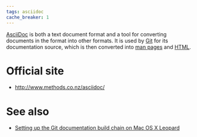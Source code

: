 ```yaml
---
tags: asciidoc
cache_breaker: 1
---
```


[AsciiDoc](/wiki/AsciiDoc) is both a text document format and a tool for converting documents in the format into other formats. It is used by [Git](/wiki/Git) for its documentation source, which is then converted into [man pages](/wiki/man_pages) and [HTML](/wiki/HTML).

# Official site

-   <http://www.methods.co.nz/asciidoc/>

# See also

-   [Setting up the Git documentation build chain on Mac OS X Leopard](/wiki/Setting_up_the_Git_documentation_build_chain_on_Mac_OS_X_Leopard)

